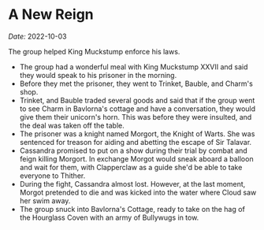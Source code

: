 # A New Reign

*Date:* 2022-10-03

The group helped King Muckstump enforce his laws.

* The group had a wonderful meal with King Muckstump XXVII and said they would speak to his prisoner in the morning.
* Before they met the prisoner, they went to Trinket, Bauble, and Charm's shop.
* Trinket, and Bauble traded several goods and said that if the group went to see Charm in Bavlorna's cottage and have a conversation, they would give them their unicorn's horn. This was before they were insulted, and the deal was taken off the table.
* The prisoner was a knight named Morgort, the Knight of Warts. She was sentenced for treason for aiding and abetting the escape of Sir Talavar.
* Cassandra promised to put on a show during their trial by combat and feign killing Morgort. In exchange Morgot would sneak aboard a balloon and wait for them, with Clapperclaw as a guide she'd be able to take everyone to Thither.
* During the fight, Cassandra almost lost. However, at the last moment, Morgot pretended to die and was kicked into the water where Cloud saw her swim away.
* The group snuck into Bavlorna's Cottage, ready to take on the hag of the Hourglass Coven with an army of Bullywugs in tow.
